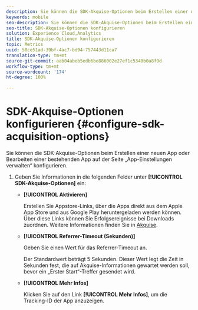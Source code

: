 ```yaml
---
description: Sie können die SDK-Akquise-Optionen beim Erstellen einer neuen App oder Bearbeiten einer bestehenden App auf der Seite „App-Einstellungen verwalten“ konfigurieren.
keywords: mobile
seo-description: Sie können die SDK-Akquise-Optionen beim Erstellen einer neuen App oder Bearbeiten einer bestehenden App auf der Seite „App-Einstellungen verwalten“ konfigurieren.
seo-title: SDK-Akquise-Optionen konfigurieren
solution: Experience Cloud,Analytics
title: SDK-Akquise-Optionen konfigurieren
topic: Metrics
uuid: 50ce51ad-39bf-4ac7-bd94-757443d11ca7
translation-type: tm+mt
source-git-commit: aab04abeb5edb6be886002e27ef1c5340b0a8f0d
workflow-type: tm+mt
source-wordcount: '174'
ht-degree: 100%

---
```



# SDK-Akquise-Optionen konfigurieren {#configure-sdk-acquisition-options}

Sie können die SDK-Akquise-Optionen beim Erstellen einer neuen App oder Bearbeiten einer bestehenden App auf der Seite „App-Einstellungen verwalten“ konfigurieren.

1. Geben Sie Informationen in die folgenden Felder unter **[!UICONTROL SDK-Akquise-Optionen]** ein:

   * **[!UICONTROL Aktivieren]**

      Erstellen Sie Appstore-Links, über die Apps direkt aus dem Apple App Store und aus Google Play heruntergeladen werden können. Über diese Links können Sie Erfolgsereignisse bei Downloads zuordnen. Weitere Informationen finden Sie in [Akquise](/help/using/acquisition-main/acquisition-main.md).

   * **[!UICONTROL Referrer-Timeout (Sekunden)]**

      Geben Sie einen Wert für das Referrer-Timeout an.

      Der Standardwert beträgt 5 Sekunden. Dieser Wert legt die Zeit in Sekunden fest, die auf Akquise-Informationen gewartet werden soll, bevor ein „Erster Start“-Treffer gesendet wird.

   * **[!UICONTROL Mehr Infos]**

      Klicken Sie auf den Link **[!UICONTROL Mehr Infos]**, um die Tracking-ID der App anzuzeigen.

